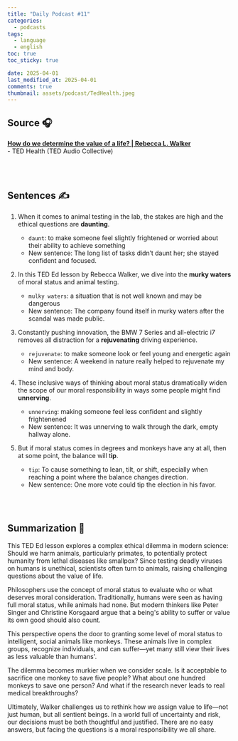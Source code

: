 ```yaml
---
title: "Daily Podcast #11"
categories:
  - podcasts
tags:
  - language
  - english
toc: true
toc_sticky: true

date: 2025-04-01
last_modified_at: 2025-04-01
comments: true
thumbnail: assets/podcast/TedHealth.jpeg
---
```


## Source 🎧
[**How do we determine the value of a life? | Rebecca L. Walker**](https://podcasts.apple.com/kr/podcast/ted-health/id470623173?i=1000669352378)  <br>
 \- TED Health (TED Audio Collective)

<br><br>

## Sentences ✍️

1. When it comes to animal testing in the lab, the stakes are high and the ethical questions are **daunting**.
   - `daunt`: to make someone feel slightly frightened or worried about their ability to achieve something
   - New sentence: The long list of tasks didn’t daunt her; she stayed confident and focused.

 
2. In this TED Ed lesson by Rebecca Walker, we dive into the **murky waters** of moral status and animal testing.
    - `mulky waters`: a situation that is not well known and may be dangerous
    - New sentence: The company found itself in murky waters after the scandal was made public.

 
3. Constantly pushing innovation, the BMW 7 Series and all-electric i7 removes all distraction for a **rejuvenating** driving experience.
    - `rejuvenate`: to make someone look or feel young and energetic again
    - New sentence: A weekend in nature really helped to rejuvenate my mind and body.
 

4. These inclusive ways of thinking about moral status dramatically widen the scope of our moral responsibility in ways some people might find **unnerving**.
    - `unnerving`: making someone feel less confident and slightly frightenened
    - New sentence: It was unnerving to walk through the dark, empty hallway alone.

 
5. But if moral status comes in degrees and monkeys have any at all, then at some point, the balance will t**ip**.
    - `tip`: To cause something to lean, tilt, or shift, especially when reaching a point where the balance changes direction.
    - New sentence: One more vote could tip the election in his favor.

<br><br>

## Summarization 👀
This TED Ed lesson explores a complex ethical dilemma in modern science: Should we harm animals, particularly primates, to potentially protect humanity from lethal diseases like smallpox? Since testing deadly viruses on humans is unethical, scientists often turn to animals, raising challenging questions about the value of life.

Philosophers use the concept of moral status to evaluate who or what deserves moral consideration. Traditionally, humans were seen as having full moral status, while animals had none. But modern thinkers like Peter Singer and Christine Korsgaard argue that a being's ability to suffer or value its own good should also count.

This perspective opens the door to granting some level of moral status to intelligent, social animals like monkeys. These animals live in complex groups, recognize individuals, and can suffer—yet many still view their lives as less valuable than humans'.

The dilemma becomes murkier when we consider scale. Is it acceptable to sacrifice one monkey to save five people? What about one hundred monkeys to save one person? And what if the research never leads to real medical breakthroughs?

Ultimately, Walker challenges us to rethink how we assign value to life—not just human, but all sentient beings. In a world full of uncertainty and risk, our decisions must be both thoughtful and justified. There are no easy answers, but facing the questions is a moral responsibility we all share.
<br><br>